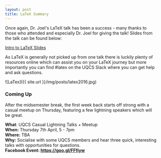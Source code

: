 ```yaml
---
layout: post
title: LaTeX Summary
---
```


Once again, Dr. Joel's LaTeX talk has been a success - many thanks to those who
attended and especially Dr. Joel for giving the talk! Slides from the talk can
be found below:
<p><a href="{{ site.baseurl }}/uploads/2016/intro_to_latex.pdf">Intro to LaTeX Slides</a></p>
As LaTeX is generally not picked up from one talk there is luckily plenty of
resources online which can assist you on your LaTeX journey but more importantly
you can find #latex on the UQCS Slack where you can get help and ask questions.

<!--more-->

![LaTex]({{ site.url }}/img/posts/latex2016.jpg)




### Coming Up
After the midsemester break, the first week back starts off strong with a casual
meetup on Thursday, featuring a few lightning speakers which will be great.

<div class="details-box">
<strong>What</strong>: UQCS Casual Lightning Talks + Meetup<br />
<strong>When:</strong> Thursday 7th April, 5 - 7pm<br />
<strong>Where:</strong> TBA<br />
<strong>Why:</strong> Socialise with some UQCS members and hear three quick, interesting talks
with opportunities for questions.<br/>
<strong>Facebook Event: <a href="https://goo.gl/FFfiyw">https://goo.gl/FFfiyw</a></strong>
</div>

